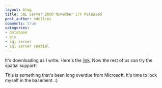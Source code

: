 ```yaml
---
layout: blog
title: SQL Server 2008 November CTP Released
post_author: bdollins
comments: true
categories:
- database
- gis
- sql server
- sql server spatial
---
```


It's downloading as I write. Here's the <a href="http://www.microsoft.com/downloads/details.aspx?FamilyId=3BF4C5CA-B905-4EBC-8901-1D4C1D1DA884&amp;displaylang=en">link</a>. Now the rest of us can try the spatial support!

This is something that's been long overdue from Microsoft. It's time to lock myself in the basement. :)